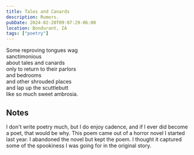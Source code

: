 ```yaml
---
title: Tales and Canards
description: Rumors.
pubDate: 2024-02-20T09:07:29-06:00
location: Bondurant, IA
tags: ["poetry"]
---
```


Some reproving tongues wag  
sanctimonious  
about tales and canards  
only to return to their parlors  
and bedrooms  
and other shrouded places  
and lap up the scuttlebutt  
like so much sweet ambrosia.

## Notes

I don't write poetry much, but I do enjoy cadence, and if I ever did become a poet, that would be why. This poem came out of a horror novel I started last year. I abandoned the novel but kept the poem. I thought it captured some of the spookiness I was going for in the original story.
